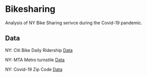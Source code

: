 # Bikesharing

Analysis of NY Bike Sharing serivce during the Covid-19 pandemic.


## Data

NY: Citi Bike Daily Ridership [Data](https://www.citibikenyc.com/system-data)

NY: MTA Metro turnstile [Data](http://web.mta.info/developers/turnstile.html)

NY: Covid-19 Zip Code [Data](https://github.com/nychealth/coronavirus-data)
